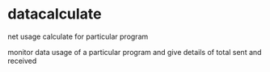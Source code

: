 # datacalculate
net usage calculate for particular program

monitor data usage of a particular program and give details of total sent and received
